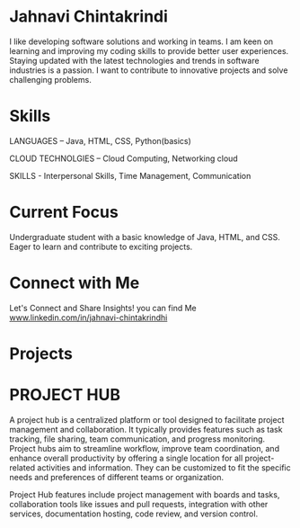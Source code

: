 # Jahnavi Chintakrindi

I like developing software solutions and working in teams. I am keen on learning and improving my coding skills 
to provide better user experiences. Staying updated with the latest technologies and trends in software 
industries is a passion. I want to contribute to innovative projects and solve challenging problems. 

# Skills

LANGUAGES – Java, HTML, CSS, Python(basics) 

CLOUD TECHNOLGIES – Cloud Computing, Networking cloud 

SKILLS - Interpersonal Skills, Time Management, Communication 

# Current Focus

Undergraduate student with a basic knowledge of Java, HTML, and CSS. Eager to learn and contribute to exciting projects.

# Connect with Me

Let's Connect and Share Insights! you can find Me www.linkedin.com/in/jahnavi-chintakrindhi

# Projects

# PROJECT HUB

A project hub is a centralized platform or tool designed to facilitate project management 
and collaboration. It typically provides features such as task tracking, file sharing, team communication, and 
progress monitoring. Project hubs aim to streamline workflow, improve team coordination, and enhance overall 
productivity by offering a single location for all project-related activities and information. They can be 
customized to fit the specific needs and preferences of different teams or organization. 

Project Hub features include project management with boards and tasks, collaboration tools like issues and pull requests, integration with other services, documentation hosting, code review, and version control.
